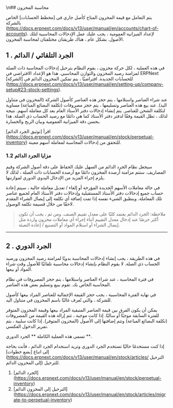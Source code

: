\n## محاسبة المخزون

يتم التعامل مع قيمة المخزون المتاح كأصل جاري في [مخطط الحسابات] الخاص بالشركة (https://docs.erpnext.com/docs/v13/user/manual/en/accounts/chart-of-accounts). لإعداد الميزانية العمومية ، يجب عليك عمل الإدخالات المحاسبية لتلك الأصول. بشكل عام ، هناك طريقتان مختلفتان لمحاسبة المخزون.

## 1 \. الجرد التلقائي / الدائم

في هذه العملية ، لكل حركة مخزون ، يقوم النظام بترحيل إدخالات المحاسبة ذات الصلة لمزامنة رصيد المخزون والتوازن المحاسبي. هذا هو الإعداد الافتراضي في ERPNext للحسابات الجديدة. افتراضيًا ، يتم تمكين المخزون الدائم في [الشركة] (https://docs.erpnext.com/docs/v13/user/manual/en/setting-up/company-setup#23-stock-settings).

عند شراء العناصر واستلامها ، يتم حجز هذه العناصر كأصول الشركة (المخزون في متناول اليد). عند بيع هذه العناصر وتسليمها ، يتم حجز مصروفات (تكلفة البضائع المباعة) مساوية لتكلفة الشحن للعناصر. يتم إنشاء إدخالات دفتر الأستاذ العام بعد كل معاملة أسهم. نتيجة لذلك ، تظل القيمة وفقًا لدفتر دفتر الأستاذ كما هي دائمًا مع رصيد الحساب ذي الصلة. هذا يحسن دقة الميزانية العمومية وبيان الربح والخسارة.

اقرأ [توثيق الجرد الدائم] (https://docs.erpnext.com/docs/v13/user/manual/en/stock/perpetual-inventory) للتحقق من إدخالات المحاسبة لمعاملة أسهم معينة.

### 1.2 مزايا الجرد الدائم

سيجعل نظام الجرد الدائم من السهل عليك الحفاظ على دقة أصول الشركة وقيم المصاريف. ستتم مزامنة أرصدة المخزون دائمًا مع أرصدة الحسابات ذات الصلة ، لذلك لا يلزم إجراء المزيد من الإدخال اليدوي الدوري لموازنتها.

في حالة معاملات الأسهم الجديدة المؤرخة أو إلغاء / تعديل معاملة حالية ، سيتم إعادة حساب جميع إدخالات دفتر الأستاذ المستقبلية وإدخالات دفتر الأستاذ العام لجميع عناصر تلك المعاملة. وينطبق الشيء نفسه إذا تمت إضافة أي تكلفة إلى إيصال الشراء المقدم لاحقًا من خلال قسيمة تكلفة الوصول.

> ملاحظة: الجرد الدائم يعتمد كليًا على معدل تقييم الصنف. ومن ثم ، يجب أن تكون أكثر حرصًا عند إدخال معدل التقييم أثناء إجراء أي معاملات مخزون واردة مثل إيصال الشراء أو استلام المواد أو التصنيع / إعادة التعبئة.

* * *

## 2 \. الجرد الدوري

في هذه الطريقة ، يجب إنشاء إدخالات المحاسبة يدويًا لمزامنة رصيد المخزون ورصيد الحساب ذي الصلة. لا يقوم النظام بإنشاء إدخالات محاسبية تلقائيًا للأصول وقت شراء المواد أو بيعها.

في فترة المحاسبة ، عند شراء العناصر واستلامها ، يتم حجز المصروفات في نظام المحاسبة الخاص بك. تقوم ببيع وتسليم بعض هذه العناصر.

في نهاية الفترة المحاسبية ، يجب حجز القيمة الإجمالية للعناصر المراد بيعها كأصول للشركة ، والتي تُعرف غالبًا باسم المخزون في متناول اليد.

يمكن أن يكون الفرق بين قيمة العناصر المتبقية المراد بيعها وقيمة المخزون المتوفر للفترة السابقة موجبًا أو سالبًا. إذا كانت موجبة ، تتم إزالة هذه القيمة من المصروفات (تكلفة البضائع المباعة) وتتم إضافتها إلى الأصول (المخزون المتوفر). إذا كانت سلبية ، يتم تمرير الدخول العكسي.

تسمى هذه العملية الكاملة ** الجرد الدوري **.

إذا كنت مستخدمًا حاليًا تستخدم الجرد الدوري وتريد استخدام الجرد الدائم ، فأنت بحاجة إلى اتباع [بضع خطوات] (https://docs.erpnext.com/docs/v13/user/manual/en/stock/articles/ الترحيل إلى المخزون الدائم) للترحيل.

1. [الجرد الدائم] (https://docs.erpnext.com/docs/v13/user/manual/en/stock/perpetual-inventory)
2. [الترحيل إلى المخزون الدائم] (https://docs.erpnext.com/docs/v13/user/manual/en/stock/articles/migrate-to-perpetual-inventory)